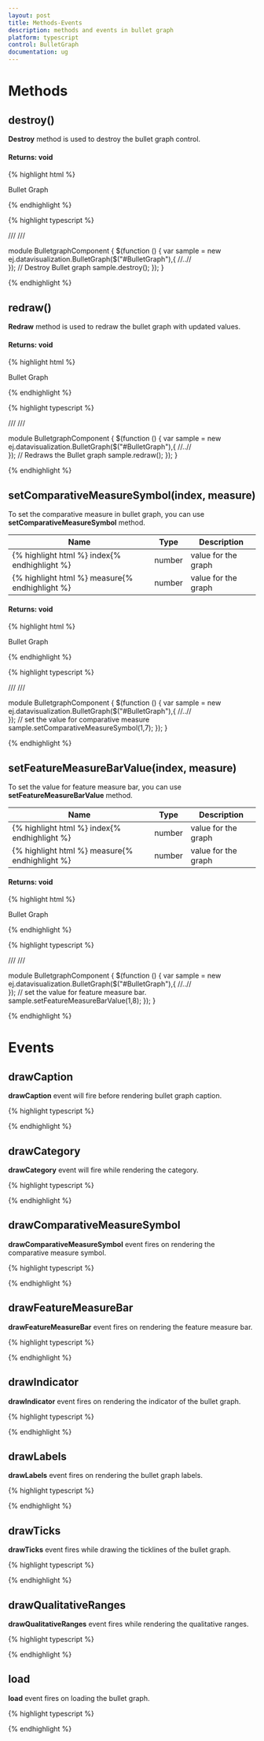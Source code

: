 ```yaml
---
layout: post
title: Methods-Events
description: methods and events in bullet graph
platform: typescript
control: BulletGraph	
documentation: ug
---
```


# Methods

## destroy()

**Destroy** method is used to destroy the bullet graph control.

#### Returns: void

{% highlight html %}
 
<div id="bulletgraph1">Bullet Graph</div> 

{% endhighlight %}

{% highlight typescript %}

/// <reference path="tsfiles/jquery.d.ts" />
/// <reference path="tsfiles/ej.web.all.d.ts" />

module BulletgraphComponent {
    $(function () {
        var sample = new ej.datavisualization.BulletGraph($("#BulletGraph"),{
        //..//   
        });
       // Destroy Bullet graph
     sample.destroy(); 
    });
}

{% endhighlight %}


## redraw()

**Redraw** method is used to redraw the bullet graph with updated values.

#### Returns: void

{% highlight html %}
 
<div id="bulletgraph1">Bullet Graph</div> 

{% endhighlight %}

{% highlight typescript %}

/// <reference path="tsfiles/jquery.d.ts" />
/// <reference path="tsfiles/ej.web.all.d.ts" />

module BulletgraphComponent {
    $(function () {
        var sample = new ej.datavisualization.BulletGraph($("#BulletGraph"),{
        //..//   
        });
       // Redraws the  Bullet graph
     sample.redraw(); 
    });
}

{% endhighlight %}

## setComparativeMeasureSymbol(index, measure)

To set the comparative measure in bullet graph, you can use **setComparativeMeasureSymbol** method.

<table class="params">
<thead>
<tr>
<th>Name</th>
<th>Type</th>
<th class="last">Description</th>
</tr>
</thead>
<tbody>
<tr>
<td class="name">{% highlight html %}
index{% endhighlight %}</td>
<td class="type"><span class="param-type">number</span></td>
<td class="description last">value for the graph</td>
</tr>
<tr>
<td class="name">{% highlight html %}
measure{% endhighlight %}</td>
<td class="type"><span class="param-type">number</span></td>
<td class="description last">value for the graph</td>
</tr>
</tbody>
</table>

#### Returns: void

{% highlight html %}
 
<div id="bulletgraph1">Bullet Graph</div> 

{% endhighlight %}

{% highlight typescript %}

/// <reference path="tsfiles/jquery.d.ts" />
/// <reference path="tsfiles/ej.web.all.d.ts" />

module BulletgraphComponent {
    $(function () {
        var sample = new ej.datavisualization.BulletGraph($("#BulletGraph"),{
        //..//   
        });
    // set the value for comparative measure
     sample.setComparativeMeasureSymbol(1,7); 
    });
}

{% endhighlight %}

## setFeatureMeasureBarValue(index, measure)

To set the value for feature measure bar, you can use **setFeatureMeasureBarValue** method.

<table class="params">
<thead>
<tr>
<th>Name</th>
<th>Type</th>
<th class="last">Description</th>
</tr>
</thead>
<tbody>
<tr>
<td class="name">{% highlight html %}
index{% endhighlight %}</td>
<td class="type"><span class="param-type">number</span></td>
<td class="description last">value for the graph</td>
</tr>
<tr>
<td class="name">{% highlight html %}
measure{% endhighlight %}</td>
<td class="type"><span class="param-type">number</span></td>
<td class="description last">value for the graph</td>
</tr>
</tbody>
</table>

#### Returns: void

{% highlight html %}
 
<div id="bulletgraph1">Bullet Graph</div> 

{% endhighlight %}

{% highlight typescript %}

/// <reference path="tsfiles/jquery.d.ts" />
/// <reference path="tsfiles/ej.web.all.d.ts" />

module BulletgraphComponent {
    $(function () {
        var sample = new ej.datavisualization.BulletGraph($("#BulletGraph"),{
        //..//   
        });
    // set the value for feature measure bar.
     sample.setFeatureMeasureBarValue(1,8); 
    });
}

{% endhighlight %}


# Events

## drawCaption

**drawCaption** event will fire before rendering bullet graph caption.

{% highlight typescript %}
 
<script>

//drawCaption event for bullet graph
  $(function () {
        var sample = new ej.datavisualization.BulletGraph($("#BulletGraph"), {
              drawCaption: function () {
                 //..//
                }
            });
        });
       
</script>

{% endhighlight %}

## drawCategory

**drawCategory** event will fire while rendering the category.

{% highlight typescript %}

<script> 
//drawCategory event for bullet graph
$(function () {
        var sample = new ej.datavisualization.BulletGraph($("#BulletGraph"), {
              drawCategory: function () {
                 //..//
                }
            });
        });
</script>

{% endhighlight %}

## drawComparativeMeasureSymbol

**drawComparativeMeasureSymbol** event fires on rendering the comparative measure symbol.

{% highlight typescript %}
 
<script>
//drawComparativeMeasureSymbol event for bullet graph
$(function () {
        var sample = new ej.datavisualization.BulletGraph($("#BulletGraph"), {
              drawComparativeMeasureSymbol: function () {
                 //..//
                }
            });
        });
</script>

{% endhighlight %}

## drawFeatureMeasureBar

**drawFeatureMeasureBar** event fires on rendering the feature measure bar.

{% highlight typescript %}
 
<script>
//drawFeatureMeasureBar event for bullet graph
$(function () {
        var sample = new ej.datavisualization.BulletGraph($("#BulletGraph"), {
              drawFeatureMeasureBar: function () {
                 //..//
                }
            });
        });
</script>

{% endhighlight %}

## drawIndicator

**drawIndicator** event fires on rendering the indicator of the bullet graph.

{% highlight typescript %}
 
<script>
//drawIndicator event for bullet graph
$(function () {
        var sample = new ej.datavisualization.BulletGraph($("#BulletGraph"), {
              drawIndicator: function () {
                 //..//
                }
            });
        });
</script>

{% endhighlight %}

## drawLabels

**drawLabels** event fires on rendering the bullet graph labels.

{% highlight typescript %}
 
<script>
//drawLabels event for bullet graph
$(function () {
        var sample = new ej.datavisualization.BulletGraph($("#BulletGraph"), {
              drawLabels: function () {
                 //..//
                }
            });
        });
</script>

{% endhighlight %}

## drawTicks

**drawTicks** event fires while drawing the ticklines of the bullet graph.

{% highlight typescript %}
 
<script>
//drawTicks event for bullet graph
$(function () {
        var sample = new ej.datavisualization.BulletGraph($("#BulletGraph"), {
              drawTicks: function () {
                 //..//
                }
            });
        });
</script>

{% endhighlight %}

## drawQualitativeRanges

**drawQualitativeRanges** event fires while rendering the qualitative ranges.

{% highlight typescript %}
 
<script>
//drawQualitativeRanges event for bullet graph
$(function () {
        var sample = new ej.datavisualization.BulletGraph($("#BulletGraph"), {
              drawQualitativeRanges: function () {
                 //..//
                }
            });
        });
</script>

{% endhighlight %}

## load

**load** event fires on loading the bullet graph.

{% highlight typescript %}
 
<script>
//load event for bullet graph
$(function () {
        var sample = new ej.datavisualization.BulletGraph($("#BulletGraph"), {
             load: function () {
                 //..//
                }
            });
        });
</script>

{% endhighlight %}
